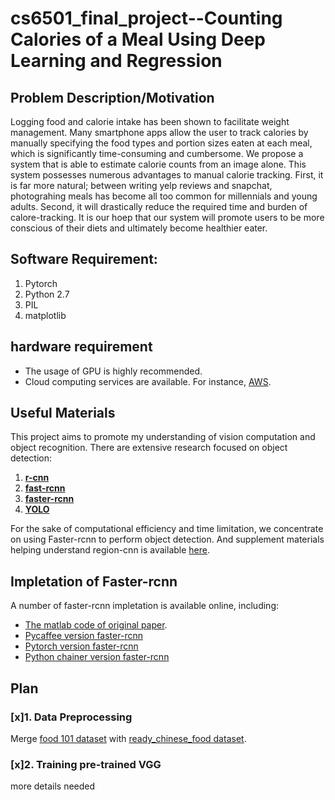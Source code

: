 # cs6501_final_project--Counting Calories of a Meal Using Deep Learning and Regression

## Problem   Description/Motivation

Logging food and calorie intake has been shown to facilitate weight management. Many smartphone apps allow the user to track calories by manually specifying the food types and portion sizes eaten at each meal, which is significantly time-consuming and cumbersome. We propose a system that is able to estimate calorie counts from an image alone. This system possesses numerous advantages to manual calorie tracking. First, it is far more natural; between writing yelp reviews and snapchat, photograhing meals has become all too common for millennials and young adults. Second, it will drastically reduce the required time and burden of calore-tracking. It is our hoep that our system will promote users to be more conscious of their diets and ultimately become healthier eater.

## Software Requirement:
1. Pytorch
2. Python 2.7
3. PIL
4. matplotlib

## hardware requirement
- The usage of GPU is highly recommended.
- Cloud computing services are available. For instance, [AWS](https://aws.amazon.com/free/?sc_channel=PS&sc_campaign=acquisition_US&sc_publisher=google&sc_medium=cloud_computing_hv_b&sc_content=aws_core_e_control_q32016&sc_detail=aws&sc_category=cloud_computing&sc_segment=188908133959&sc_matchtype=e&sc_country=US&s_kwcid=AL!4422!3!188908133959!e!!g!!aws&ef_id=V4HLzAAAAcKEocf1:20171017234041:s).

## Useful Materials
This project aims to promote my understanding of vision computation and object recognition. There are extensive research focused on object detection:
1. [**r-cnn**](https://arxiv.org/pdf/1504.08083.pdf)
2. [**fast-rcnn**](https://arxiv.org/pdf/1504.08083.pdf)
3. [**faster-rcnn**](https://arxiv.org/pdf/1506.01497.pdf)
4. [**YOLO**](https://arxiv.org/pdf/1506.02640.pdf)

For the sake of computational efficiency and time limitation, we concentrate on using Faster-rcnn to perform object detection. And supplement materials helping understand region-cnn is available [here](https://leonardoaraujosantos.gitbooks.io/artificial-inteligence/content/object_localization_and_detection.html).

## Impletation of Faster-rcnn
A number of faster-rcnn impletation is available online, including:
- [The matlab code of original paper](https://github.com/ShaoqingRen/faster_rcnn).
- [Pycaffee version faster-rcnn](https://github.com/rbgirshick/py-faster-rcnn)
- [Pytorch version faster-rcnn](https://github.com/ruotianluo/pytorch-faster-rcnn)
- [Python chainer version faster-rcnn](https://github.com/chainer/chainercv)

## Plan
### [x]1. Data Preprocessing
Merge [food 101 dataset](https://www.kaggle.com/kmader/food41/data) with [ready_chinese_food dataset](http://vireo.cs.cityu.edu.hk/VireoFood172/).
### [x]2. Training pre-trained VGG
more details needed




